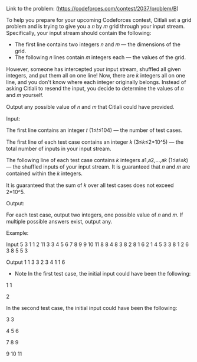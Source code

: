 Link to the problem:
(https://codeforces.com/contest/2037/problem/B)

To help you prepare for your upcoming Codeforces contest, Citlali set a grid problem and is trying to give you a 𝑛 by 𝑚 grid through your input stream. Specifically, your input stream should contain the following:

* The first line contains two integers 𝑛 and 𝑚 — the dimensions of the grid.
* The following 𝑛 lines contain 𝑚 integers each — the values of the grid.

However, someone has intercepted your input stream, shuffled all given integers, and put them all on one line! Now, there are 𝑘 integers all on one line, and you don't know where each integer originally belongs. Instead of asking Citlali to resend the input, you decide to determine the values of 𝑛 and 𝑚 yourself.

Output any possible value of 𝑛 and 𝑚 that Citlali could have provided.

Input:

The first line contains an integer 𝑡 (1≤𝑡≤104) — the number of test cases.

The first line of each test case contains an integer 𝑘 (3≤𝑘≤2*10^5) — the total number of inputs in your input stream.

The following line of each test case contains 𝑘 integers 𝑎1,𝑎2,…,𝑎𝑘 (1≤𝑎𝑖≤𝑘) — the shuffled inputs of your input stream. It is guaranteed that 𝑛 and 𝑚 are contained within the 𝑘 integers.

It is guaranteed that the sum of 𝑘 over all test cases does not exceed 2*10^5.

Output:

For each test case, output two integers, one possible value of 𝑛 and 𝑚. If multiple possible answers exist, output any.

Example:

Input
5
3
1 1 2
11
3 3 4 5 6 7 8 9 9 10 11
8
8 4 8 3 8 2 8 1
6
2 1 4 5 3 3
8
1 2 6 3 8 5 5 3

Output
1 1
3 3
2 3
4 1
1 6

* Note
In the first test case, the initial input could have been the following:

1 1

2

In the second test case, the initial input could have been the following:

3 3

4 5 6

7 8 9

9 10 11